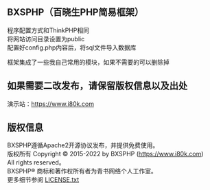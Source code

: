 ## BXSPHP（百晓生PHP简易框架）
程序配置方式和ThinkPHP相同 <br/>
将网站访问目录设置为public <br/>
配置好config.php内容后，将sql文件导入数据库 <br/>

框架集成了一些我自己常用的模块，如果不需要的可以删除掉 <br/>

## 如果需要二改发布，请保留版权信息以及出处
演示站：https://www.i80k.com

## 版权信息

BXSPHP遵循Apache2开源协议发布，并提供免费使用。 <br/>
版权所有 Copyright © 2015-2022 by BXSPHP (https://www.i80k.com) <br/>
All rights reserved。 <br/>
BXSPHP® 商标和著作权所有者为青书网络个人工作室。 <br/>
更多细节参阅 [LICENSE.txt](LICENSE.txt) <br/>
